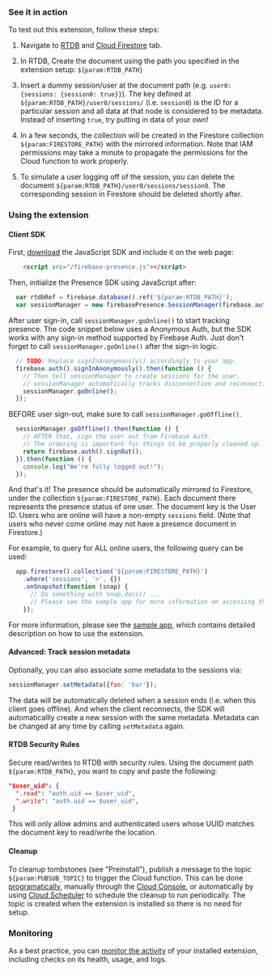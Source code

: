 ### See it in action

To test out this extension, follow these steps:

1.  Navigate to [RTDB](https://console.firebase.google.com/project/${param:PROJECT_ID}/database/data) and [Cloud Firestore](https://console.firebase.google.com/project/${param:PROJECT_ID}/database/firestore/data) tab.

1.  In RTDB, Create the document using the path you specified in the extension setup: `${param:RTDB_PATH}`

1.  Insert a dummy session/user at the document path (e.g. `user0: {sessions: {session0: true}}`). The key defined at `${param:RTDB_PATH}/user0/sessions/` (i.e. `session0`) is the ID for a particular session and all data at that node is considered to be metadata. Instead of inserting `true`, try putting in data of your own!

1.  In a few seconds, the collection will be created in the Firestore collection `${param:FIRESTORE_PATH}` with the mirrored information. Note that IAM permissions may take a minute to propagate the permissions for the Cloud function to work properly.

1.  To simulate a user logging off of the session, you can delete the document `${param:RTDB_PATH}/user0/sessions/session0`. The corresponding session in Firestore should be deleted shortly after.

### Using the extension

#### Client SDK

First, [download](./sample-app/public/firebase-presence.js) the JavaScript SDK and include it on the web page:

```html
    <script src="/firebase-presence.js"></script>
```

Then, initialize the Presence SDK using JavaScript after:

```javascript
  var rtdbRef = firebase.database().ref('${param:RTDB_PATH}');
  var sessionManager = new firebasePresence.SessionManager(firebase.auth(), rtdbRef);
```

After user sign-in, call `sessionManager.goOnline()` to start tracking presence. The code snippet below uses a Anonymous Auth, but the SDK works with any sign-in method supported by Firebase Auth. Just don't forget to call `sessionManager.goOnline()` after the sign-in logic.

```javascript
  // TODO: Replace signInAnonymously() accordingly to your app.
  firebase.auth().signInAnonymously().then(function () {
    // Then tell sessionManager to create sessions for the user.
    // sessionManager automatically tracks disconnection and reconnection.
    sessionManager.goOnline();
  });
```

BEFORE user sign-out, make sure to call `sessionManager.goOffline()`.

```javascript
  sessionManager.goOffline().then(function () {
    // AFTER that, sign the user out from Firebase Auth.
    // The ordering is important for things to be properly cleaned up.
    return firebase.auth().signOut();
  }).then(function () {
    console.log("We're fully logged out!");
  });
```

And that's it! The presence should be automatically mirrored to Firestore, under the collection `${param:FIRESTORE_PATH}`. Each document there represents the presence status of one user. The document key is the User ID.
Users who are online will have a non-empty `sessions` field. (Note that users who never come online may not have a presence document in Firestore.)

For example, to query for ALL online users, the following query can be used:

```javascript
  app.firestore().collection('${param:FIRESTORE_PATH}')
    .where('sessions', '>', {})
    .onSnapshot(function (snap) {
      // Do something with snap.docs() ...
      // Please see the sample app for more information on accessing the session details.
    });
```

For more information, please see the [sample app](./sample-app/public/index.html), which contains detailed description on how to use the extension.

#### Advanced: Track session metadata

Optionally, you can also associate some metadata to the sessions via:

```javascript
sessionManager.setMetadata({foo: 'bar'});
```

The data will be automatically deleted when a session ends (i.e. when this client goes offline). And when the client reconnects, the SDK will automaticallly create a new session with the same metadata. Metadata can be changed at any time by calling `setMetadata` again.

#### RTDB Security Rules

Secure read/writes to RTDB with security rules. Using the document path `${param:RTDB_PATH}`, you want to copy and paste the following:

```json
"$user_uid": {
  ".read": "auth.uid == $user_uid",
  ".write": "auth.uid == $user_uid",
 }
```

This will only allow admins and authenticated users whose UUID matches the document key to read/write the location.

#### Cleanup

To cleanup tombstones (see "Preinstall"), publish a message to the topic `${param:PUBSUB_TOPIC}` to trigger the Cloud function. This can be done [programatically](https://cloud.google.com/pubsub/docs/publisher), manually through the [Cloud Console](https://cloud.google.com/pubsub/docs/quickstart-console#publish_a_message_to_the_topic), or automatically by using [Cloud Scheduler](https://cloud.google.com/scheduler/docs/tut-pub-sub) to schedule the cleanup to run periodically. The topic is created when the extension is installed so there is no need for setup.

### Monitoring

As a best practice, you can [monitor the activity](https://firebase.google.com/docs/extensions/manage-installed-extensions#monitor) of your installed extension, including checks on its health, usage, and logs.
